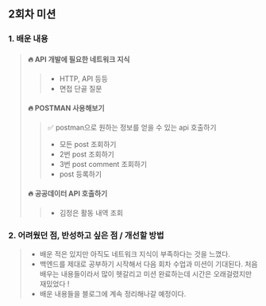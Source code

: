 ## 2회차 미션
### 1. 배운 내용
> #### 🔥 API 개발에 필요한 네트워크 지식
> > - HTTP, API 등등
> > - 면접 단골 질문
> #### 🔥 POSTMAN 사용해보기
> > ✅ postman으로 원하는 정보를 얻을 수 있는 api 호출하기
> > - 모든 post 조회하기
> > - 2번 post 조회하기
> > - 3번 post comment 조회하기
> > - post 등록하기
> #### 🔥 공공데이터 API 호출하기
> >- 김정은 활동 내역 조회

### 2. 어려웠던 점, 반성하고 싶은 점 / 개선할 방법
> - 배운 적은 있지만 아직도 네트워크 지식이 부족하다는 것을 느꼈다.
> - 백엔드를 제대로 공부하기 시작해서 다음 회차 수업과 미션이 기대된다. 처음 배우는 내용들이라서 많이 헷갈리고 미션 완료하는데 시간은 오래걸렸지만 재밌었다 !
> - 배운 내용들을 블로그에 계속 정리해나갈 예정이다.
